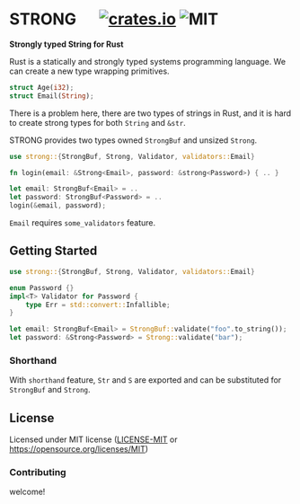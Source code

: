 # STRONG &emsp; [![crates.io](https://img.shields.io/crates/v/strong)](https://crates.io/crates/strong) ![MIT](https://img.shields.io/crates/l/strong)
<p><strong>Strongly typed String for Rust</strong></p>

Rust is a statically and strongly typed systems programming language.  We can create a new type wrapping primitives.
```rust
struct Age(i32);
struct Email(String);
```
There is a problem here, there are two types of strings in Rust, and it is hard to create strong types for both `String` and `&str`.

STRONG provides two types owned `StrongBuf` and unsized `Strong`.
```rust
use strong::{StrongBuf, Strong, Validator, validators::Email}

fn login(email: &Strong<Email>, password: &strong<Password>) { .. }

let email: StrongBuf<Email> = ..
let password: StrongBuf<Password> = ..
login(&email, password);
```
`Email` requires `some_validators` feature.

## Getting Started
```rust
use strong::{StrongBuf, Strong, Validator, validators::Email}

enum Password {}
impl<T> Validator for Password {
    type Err = std::convert::Infallible;
}

let email: StrongBuf<Email> = StrongBuf::validate("foo".to_string());
let password: &Strong<Password> = Strong::validate("bar");
```

### Shorthand
With `shorthand` feature, `Str` and `S` are exported and can be substituted for `StrongBuf` and `Strong`.

## License
Licensed under MIT license ([LICENSE-MIT](LICENSE-MIT) or https://opensource.org/licenses/MIT)

### Contributing
welcome!
